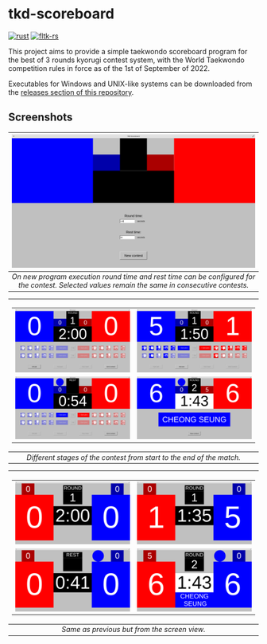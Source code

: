 # tkd-scoreboard

[![rust](https://img.shields.io/badge/rust-2021-e33c24)](https://doc.rust-lang.org/edition-guide/rust-2021/index.html)
[![fltk-rs](https://img.shields.io/badge/fltk--rs-%5E1.2-6f71b5)](https://github.com/fltk-rs/fltk-rs)

This project aims to provide a simple taekwondo scoreboard program for the best of 3 rounds kyorugi contest system, with the World Taekwondo competition rules in force as of the 1st of September of 2022.

Executables for Windows and UNIX-like systems can be downloaded from the [releases section of this repository](https://github.com/irzinfante/tkd-scoreboard/releases).

## Screenshots

| ![new-execution.png](screenshots/new-execution.png) |
|:--:|
| *On new program execution round time and rest time can be configured for the contest. Selected values remain the same in consecutive contests.* |

| <table><tbody><tr><td>![scoreboard-1.png](screenshots/scoreboard-1.png)</td><td>![scoreboard-2.png](screenshots/scoreboard-2.png)</td></tr><tr><td>![scoreboard-3.png](screenshots/scoreboard-3.png)</td><td>![scoreboard-4.png](screenshots/scoreboard-4.png)</td></tr></tbody></table> |
|:--:|
| *Different stages of the contest from start to the end of the match.* |

| <table><tbody><tr><td>![screen-1.png](screenshots/screen-1.png)</td><td>![screen-2.png](screenshots/screen-2.png)</td></tr><tr><td>![screen-3.png](screenshots/screen-3.png)</td><td>![screen-4.png](screenshots/screen-4.png)</td></tr></tbody></table> |
|:--:|
| *Same as previous but from the screen view.* |